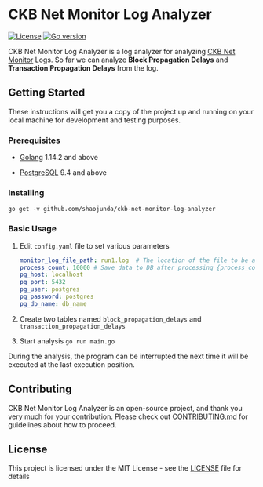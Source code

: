 # CKB Net Monitor Log Analyzer
[![License](https://img.shields.io/badge/license-MIT-green)](https://github.com/shaojunda/ckb-net-monitor-log-analyzer/blob/master/LICENSE)
[![Go version](https://img.shields.io/github/go-mod/go-version/shaojunda/ckb-net-monitor-log-analyzer)](https://github.com/moovweb/gvm)

CKB Net Monitor Log Analyzer is a log analyzer for analyzing [CKB Net Monitor](https://github.com/quake/ckb-net-monitor) Logs. So far we can analyze **Block Propagation Delays** and **Transaction Propagation Delays** from the log.

## Getting Started

These instructions will get you a copy of the project up and running on your local machine for development and testing purposes. 

### Prerequisites

* [Golang](https://golang.org) 1.14.2 and above

* [PostgreSQL](https://www.postgresql.org/) 9.4 and above

### Installing

`go get -v github.com/shaojunda/ckb-net-monitor-log-analyzer`

### Basic Usage

1. Edit `config.yaml` file to set various parameters

    ```yaml
    monitor_log_file_path: run1.log  # The location of the file to be analyze
    process_count: 10000 # Save data to DB after processing {process_count} data
    pg_host: localhost
    pg_port: 5432
    pg_user: postgres
    pg_password: postgres
    pg_db_name: db_name
    ```

2. Create two tables named `block_propagation_delays` and `transaction_propagation_delays`

3. Start analysis
`go run main.go`

During the analysis, the program can be interrupted the next time it will be executed at the last execution position.


## Contributing
CKB Net Monitor Log Analyzer is an open-source project, and thank you very much for your contribution. Please check out [CONTRIBUTING.md](CONTRIBUTING.md) for guidelines about how to proceed.


## License
This project is licensed under the MIT License - see the [LICENSE](LICENSE) file for details
